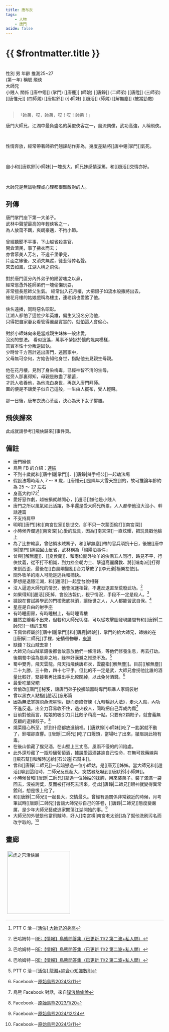 ```yaml
---
title: 唐布衣
tags:
    - 人物
    - 唐門
aside: false
---
```


# {{ $frontmatter.title }}

<ChTabs position="bottom">
    <ChTab title="初識">
        <ChMeet 
			src='/images/characters/brother1/normal.webp' 
			nameTitle='飛俠'
			nameMain='唐布衣'
			desc='名喚布衣，掌門座下第一大弟子。<br>天資聰穎，爽朗不羈，江湖人稱「飛俠」，暗器、輕功造詣俱臻當世第一流境界。'
			:animation=true
		/>
    </ChTab>
</ChTabs>
<br>

<InfoList>
    <Info title='角色資料' :open=true>
        <table>
            <ChTr>
                <ChTd isTitle=true>
                    性別
                </ChTd>
                <ChTd>
                    男
                </ChTd>
            </ChTr>
            <ChTr>
                <ChTd isTitle=true>
                    年齡
                </ChTd>
                <ChTd>
                    推測25~27<br>(第一年)
                </ChTd>
            </ChTr>
            <ChTr>
                <ChTd isTitle=true>
                    稱號
                </ChTd>
                <ChTd>
                    飛俠<br>大師兄<br>小賤人
                </ChTd>
            </ChTr>
            <ChTr>
                <ChTd isTitle=true position='center'>
                    關係
                </ChTd>
            </ChTr>
            <ChTr>
                <ChTd position='center'>
                    [[唐中翎]] (掌門)
                </ChTd>
            </ChTr>
            <ChTr>
                <ChTd position='center'>
                    [[唐鹿]] (師娘)
                </ChTd>
            </ChTr>
            <ChTr>
                <ChTd position='center'>  
                    [[唐錚]] (二師弟)
                </ChTd>
            </ChTr>
            <ChTr>
                <ChTd position='center'>  
                    [[唐陞]] (三師弟)
                </ChTd>
            </ChTr>
            <ChTr>
                <ChTd position='center'>  
                    [[唐惟元]] (四師弟)
                </ChTd>
            </ChTr>
            <ChTr>
                <ChTd position='center'>
                    [[唐默鈴]] (小師妹)
                </ChTd>
            </ChTr>
            <ChTr>
                <ChTd position='center'>
                    [[趙活]] (師弟)
                </ChTd>
            </ChTr>
            <ChTr>
                <ChTd position='center'>
                    [[解無塵]] (被當勁敵)
                </ChTd>
            </ChTr>
        </table>
    </Info>
</InfoList>

> 「師弟，哎，師弟，哎！哎！師弟！」

唐門大師兄，江湖中最負盛名的英俊俠客之一，風流倜儻，武功高強，人稱飛俠。

<br>

性情奔放，經常帶著師弟們翹課胡作非為，幾度差點將[[唐中翎|掌門]]氣死。

<br>

自小和[[唐默鈴|小師妹]]一塊長大，師兄妹感情深篤，和[[趙活]]交情亦好。

<br>

大師兄是無論物理或心理都很難敵對的人。

<div style="clear:both;"></div>

## 列傳

<Tabs>
  <Tab title="列傳一">
	唐門掌門座下第一大弟子。<br>
	武林中聲望最高的年輕俠客之一，<br>
	為人放蕩不羈，爽朗豪邁，不拘小節。<br><br>
	曾經聽聞不平事，下山越省殺貪官，<br>
	開倉濟民，事了拂衣而去；<br>
	亦曾慕美人芳名，不遠千里爭見，<br>
	片面之緣後，又消失無蹤，徒惹薄倖名聲。<br>
	來去如風，江湖人稱之飛俠。<br><br>	
	對於唐門區分內外弟子的陋習嗤之以鼻，<br>
	經常慫恿外姓師弟們一塊偷懶玩耍，<br>
	非常擅長惹師父生氣。
  </Tab>
  <Tab title="列傳二">
	經常出入花月樓，大把銀子如流水般撒將出去，<br>
	被花月樓的姑娘戲稱為樓主，連老鴇也愛煞了他。<br><br>	
	俠名遠播，同時惡名昭彰。<br>
	江湖人都怕了這位少年英雄，偏生又沒名分治他，<br>
	只得把自家妻女看管得嚴嚴實實的，就怕這人會偷心。<br><br>
	對於小師妹向來是當成親生妹妹一般疼愛，<br>
	沒別的想法。
  </Tab>
  <Tab title="列傳三">
	看似逍遙，萬事不縈掛於懷的颯爽模樣，<br>
	其實本性十分叛逆固執。<br>
	少時曾千方百計逃出唐門，逃回家中，<br>
	父母無可奈何，方始告知他身世，指點他去見親生母親。<br><br>	
	他在花月樓，見到了身染梅毒，已經神智不清的生母，<br>
	從旁人那裏得知，母親是散盡了積蓄，<br>
	才託人收養他，為他洗白身世，再送入唐門拜師。<br>
	圖的便是不讓愛子似自己這般，一生由人擺布，受人輕賤。<br><br>	
	那一日後，唐布衣洗心革面，決心為天下女子撐腰。
  </Tab>
</Tabs>

## 飛俠歸來

此成就請參考[[飛俠歸來]]事件頁。

## 備註

-   ~~唐門猴俠~~
-   鳥熊 FB 的介紹：[連結](https://www.facebook.com/photo/?fbid=119387863792734&set=pcb.119387933792727)
-   不到十歲就和[[唐中翎|掌門]]、[[唐錚|辣手相公]]一起劫法場
-   假設法場時兩人 7 ～ 9 歲，[[唐惟元]]是隔年大雪天撿到的，故可推論年齡約為 25 ～ 27 左右
-   身高大約172[^7]
-   愛好惡作劇，越被損就越開心，[[趙活]]嫌他是小賤人
-   唐門之所以風氣如此活躍，多半還是受大師兄所累，人人都學他沒大沒小、幹話連篇
-   不支持肩甲
-   明明[[唐門]]和[[南宮世家]]是世交，卻不只一次蒙面偷打[[南宮深]]
-   小時候弄爛過[[南宮深]]心愛的玩具，因為[[南宮深]]一直炫耀，把玩具戳他臉上
-   為了比拚輸贏，曾佔領水賊寨子，和[[解無塵]]帶的官兵頑抗十日，後被[[唐中翎|掌門]]痛毆回山反省，武林稱為「綿陽泊事件」
-   曾與[[解無塵]]、[[夏侯蘭]]、和兩位關外牧羊的俠侶五人同行，路見不平，行俠仗義，從不打不相識，到力挫金朝力士、擊退高麗魔教、將[[嶺南派]]打得東倒西歪，最後在[[白風峒變亂]]合力擊敗了[[李元棄|極樂左使]]。
-   關外牧羊的兩人可能是逃兵和捕快。
-   夢想是退隱江湖，和[[趙活]]一起<EndIcon no="46">登台說相聲</EndIcon>
-   沒人逼迫大師兄的情況，他會沉迷相聲，不進反退直至荒廢武功。[^3]
-   如果得知[[趙活]]死掉，會設法報仇，視乎情況，手段不一定是殺人。[^3]
-   據說在嘗試將學武的門檻徹底抹消，讓後世之人，人人都能習武自保。[^3]
-   星座是自由的射手座
-   有時睡廚房，有時睡樹上，有時睡青樓
-   雖然立繪看不出來，但若和大師兄切磋，可以從攻擊圖發現腰間有和[[唐錚|二師兄]]一樣的玉珮
-   玉佩曾經屬於[[唐中翎|掌門]]和[[唐鹿|師娘]]，掌門的給大師兄，師娘的在[[唐錚|二師兄]]手裡，~~定情信物耶~~，[來源](https://www.plurk.com/p/3g9a4xb0oh)
-   缺錢？找山賊去拿！
-   大師兄向山賊拿錢後都會故意放他們一條活路，等他們修養生息，再去打劫。後期蜀中淪為是非之地，綠林好漢避之惟恐不及。[^2]
-   蜀中雙秀，飛天雲龍。飛天指飛俠唐布衣，雲龍指[[解無塵]]。目前[[解無塵]]二十九勝，三十敗，四十七平手。但比的不一定是武，大師兄會拐他比誰的酒量比較好，緊接著再比誰出手比較闊綽，以此免付酒錢。[^4]
-   最愛吃葉兒粑
-   曾偷改[[唐門]]秘笈，讓唐門弟子投擲暗器時專門瞄準人家錢袋射
-   曾以黑衣人點撥[[趙活]]忘形篇
-   因為無法掌握飛燕流星翎，鋌而走險修練《九轉輪迴大法》，走火入魔，內功不進反退。出全力容易收不住，過火殺人，同時把自己弄成內傷[^1]
-   目前對他而言，姑娘的吸引力只比餃子稍高一點。只要有2顆餃子，就會義無反顧的選擇餃子。[^6]
-   燒菜隨心所至，抓到什麼都放進鍋裡。[[唐默鈴|小師妹]]吃了一匙粥就不動了，鈴噹卻直響。[[唐錚|二師兄]]吃了口饅頭，當場吐了出來，皺眉說此物有毒。
-   在後山偷藏了猴兒酒，在山壁上三丈高，風雨不侵的的凹陷處。
-   此外還珍藏了一瓶珍釀葡萄酒，據說愛這酒甚逾自己性命，在無可救藥線與[[飛石幫]]和解時送給[[石公遠|石幫主]]。
-   曾和[[唐錚|二師兄]]一起暗戀過一位小師姑，是[[唐芳]]姊姊。當大師兄和[[趙活]]聊到這段時，二師兄反應超大，突然暴怒嚇到[[唐默鈴|小師妹]]。
-   小時候曾和[[唐錚|二師兄]]拿過一位師姑的抹胸，用來裝菓子。裝了滿滿一袋回去，沒被誇獎，反而被打得死去活來。從此[[唐錚|二師兄]]眼神就變得異常銳利，想是恨上他了。
-   和[[唐錚|二師兄]]一起長大，交情最久。曾經有過關係非常親近的時候，月考筆試時[[唐錚|二師兄]]會讓大師兄抄自己的答卷，[[唐錚|二師兄]]態度變嚴厲，是少年大師兄藝成逃家闖蕩江湖開始的事。[^5]
-   大師兄的外號是他當飛賊時，好人[[南宮橫|南宮老太爺]]為了幫他洗刷污名而改字取的。[^4]

[^1]: 鳥熊 Facebook 對話，來自[噗浪偷偷說](https://www.plurk.com/p/3gbkphmebg)
[^2]: PTT C 洽－[\[活俠\] 龍湘+綜合小知識數則](https://www.ptt.cc/bbs/C_Chat/M.1728840738.A.3D7.html)
[^3]: 巴哈姆特－[RE:【情報】鳥熊問答集（已更新 11/2 第二波+私人問）](https://forum.gamer.com.tw/Co.php?bsn=73317&sn=12184&subbsn=1&bPage=0)
[^4]: Facebook－[原始鳥熊2024/3/11](https://www.facebook.com/share/p/58kEU18EfQ6w3VJC/)
[^5]: Facebook－[原始鳥熊2024/12/24](https://www.facebook.com/share/p/XSWnPMhuCd97Wpvq/)
[^6]: Facebook－[原始鳥熊2023/1/20](https://www.facebook.com/obbstudio/posts/pfbid02cNRh5gAd6pEKZiWwywzCTEtaQkWDHVbnx4SG6tcSPJuvXVXJz3WqaAoj6XZTHJ69l)
[^7]: PTT C 洽－[\[活俠\] 大師兄的身高](https://www.ptt.cc/bbs/C_Chat/M.1726550830.A.273.html)

## 畫廊

<div style="display: flex; flex-wrap: wrap;">
    <div>
        <img src="/images/collab/20241220_toranoana/photo_08.webp" alt="虎之穴活俠展" style="width:200px; margin:5px"/>
    </div>
</div>
